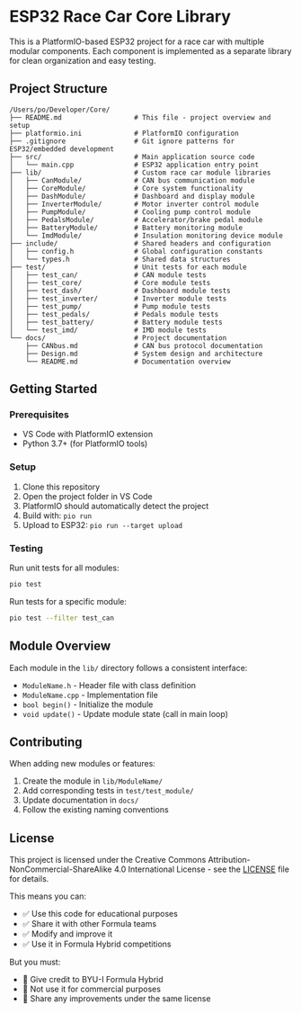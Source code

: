 # ESP32 Race Car Core Library

This is a PlatformIO-based ESP32 project for a race car with multiple modular components. Each component is implemented as a separate library for clean organization and easy testing.

## Project Structure

```
/Users/po/Developer/Core/
├── README.md                  # This file - project overview and setup
├── platformio.ini             # PlatformIO configuration 
├── .gitignore                 # Git ignore patterns for ESP32/embedded development
├── src/                       # Main application source code
│   └── main.cpp               # ESP32 application entry point
├── lib/                       # Custom race car module libraries
│   ├── CanModule/             # CAN bus communication module
│   ├── CoreModule/            # Core system functionality
│   ├── DashModule/            # Dashboard and display module
│   ├── InverterModule/        # Motor inverter control module
│   ├── PumpModule/            # Cooling pump control module
│   ├── PedalsModule/          # Accelerator/brake pedal module
│   ├── BatteryModule/         # Battery monitoring module
│   └── ImdModule/             # Insulation monitoring device module
├── include/                   # Shared headers and configuration
│   ├── config.h               # Global configuration constants
│   └── types.h                # Shared data structures
├── test/                      # Unit tests for each module
│   ├── test_can/              # CAN module tests
│   ├── test_core/             # Core module tests
│   ├── test_dash/             # Dashboard module tests
│   ├── test_inverter/         # Inverter module tests
│   ├── test_pump/             # Pump module tests
│   ├── test_pedals/           # Pedals module tests
│   ├── test_battery/          # Battery module tests
│   └── test_imd/              # IMD module tests
└── docs/                      # Project documentation
    ├── CANbus.md              # CAN bus protocol documentation
    ├── Design.md              # System design and architecture
    └── README.md              # Documentation overview
```

## Getting Started

### Prerequisites
- VS Code with PlatformIO extension
- Python 3.7+ (for PlatformIO tools)

### Setup
1. Clone this repository
2. Open the project folder in VS Code
3. PlatformIO should automatically detect the project
4. Build with: `pio run`
5. Upload to ESP32: `pio run --target upload`

### Testing
Run unit tests for all modules:
```bash
pio test
```

Run tests for a specific module:
```bash
pio test --filter test_can
```

## Module Overview

Each module in the `lib/` directory follows a consistent interface:
- `ModuleName.h` - Header file with class definition
- `ModuleName.cpp` - Implementation file
- `bool begin()` - Initialize the module
- `void update()` - Update module state (call in main loop)

## Contributing

When adding new modules or features:
1. Create the module in `lib/ModuleName/`
2. Add corresponding tests in `test/test_module/`
3. Update documentation in `docs/`
4. Follow the existing naming conventions

## License

This project is licensed under the Creative Commons Attribution-NonCommercial-ShareAlike 4.0 International License - see the [LICENSE](LICENSE) file for details.

This means you can:
- ✅ Use this code for educational purposes
- ✅ Share it with other Formula teams
- ✅ Modify and improve it
- ✅ Use it in Formula Hybrid competitions

But you must:
- 📝 Give credit to BYU-I Formula Hybrid
- 🚫 Not use it for commercial purposes
- 🔄 Share any improvements under the same license
